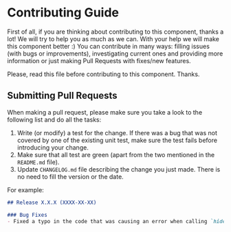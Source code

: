 # Contributing Guide

First of all, if you are thinking about contributing to this component, thanks a lot! We will try to help you as much as
we can. With your help we will make this component better :) You can contribute in many ways: filling issues (with
bugs or improvements), investigating current ones and providing more information or just making Pull Requests with
fixes/new features.

Please, read this file before contributing to this component. Thanks.

## Submitting Pull Requests

When making a pull request, please make sure you take a look to the following list and do all the tasks:
1. Write (or modify) a test for the change. If there was a bug that was not covered by one of the existing unit test, 
make sure the test fails before introducing your change.
1. Make sure that all test are green (apart from the two mentioned in the `README.md` file).
1. Update `CHANGELOG.md` file describing the change you just made. There is no need to fill the version or the date.

For example:

```markdown
## Release X.X.X (XXXX-XX-XX)

### Bug Fixes
- Fixed a typo in the code that was causing an error when calling `hideSuggestions()` method.
```

